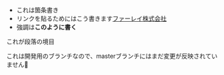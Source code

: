 - これは箇条書き
- リンクを貼るためにはこう書きます[ファーレイ株式会社](http://www.ferray.co.jp/)
- 強調は**このように書く**

これが段落の境目

これは開発用のブランチなので、masterブランチにはまだ変更が反映されていません:white_flower:
